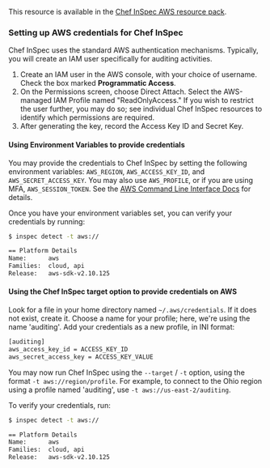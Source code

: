 This resource is available in the [Chef InSpec AWS resource pack](https://github.com/inspec/inspec-aws).

### Setting up AWS credentials for Chef InSpec

Chef InSpec uses the standard AWS authentication mechanisms. Typically, you will
create an IAM user specifically for auditing activities.

1. Create an IAM user in the AWS console, with your choice of username. Check the
   box marked **Programmatic Access**.
1. On the Permissions screen, choose Direct Attach. Select the AWS-managed IAM
   Profile named "ReadOnlyAccess." If you wish to restrict the user further, you
   may do so; see individual Chef InSpec resources to identify which permissions
   are required.
1. After generating the key, record the Access Key ID and Secret Key.

#### Using Environment Variables to provide credentials

You may provide the credentials to Chef InSpec by setting the following environment
variables: `AWS_REGION`, `AWS_ACCESS_KEY_ID`, and `AWS_SECRET_ACCESS_KEY`. You may
also use `AWS_PROFILE`, or if you are using MFA, `AWS_SESSION_TOKEN`. See the
[AWS Command Line Interface Docs](https://docs.aws.amazon.com/cli/latest/userguide/cli-chap-getting-started.html)
for details.

Once you have your environment variables set, you can verify your credentials by running:

```bash
$ inspec detect -t aws://

== Platform Details
Name:      aws
Families:  cloud, api
Release:   aws-sdk-v2.10.125
```

#### Using the Chef InSpec target option to provide credentials on AWS

Look for a file in your home directory named `~/.aws/credentials`. If it does not
exist, create it. Choose a name for your profile; here, we're using the name
'auditing'. Add your credentials as a new profile, in INI format:

```bash
[auditing]
aws_access_key_id = ACCESS_KEY_ID
aws_secret_access_key = ACCESS_KEY_VALUE
```

You may now run Chef InSpec using the `--target` / `-t` option, using the format
`-t aws://region/profile`.  For example, to connect to the Ohio region using a
profile named 'auditing', use `-t aws://us-east-2/auditing`.

To verify your credentials, run:

```bash
$ inspec detect -t aws://

== Platform Details
Name:      aws
Families:  cloud, api
Release:   aws-sdk-v2.10.125
```
